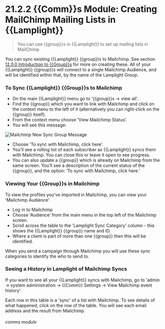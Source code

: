 # 21.2.2 {{Comm}}s Module: Creating MailChimp Mailing Lists in {{Lamplight}}

> You can use {{group}}s in {{Lamplight}} to set up mailing lists in MailChimp


You can sync existing {{Lamplight}} {{group}}s to Mailchimp. See section [12.0.0 Introduction to {{Group}}s](/help/index/p/12.0.0) for more on creating these. All of your {{Lamplight}} {{group}}s will connect to a single Mailchimp Audience, and will be identified within that, by the name of the Lamplight Group.

### To Sync {{Lamplight}} {{Group}}s to Mailchimp

- On the main {{Lamplight}} menu go to '{{group}}s -> view all'.
- Find the {{group}} which you want to link with Mailchimp and click on the context menu to the left of it (alternatively you can right-click on the {{group}} itself).
- From the context menu choose ‘View Mailchimp Status’.  
- You will see this message:

![Mailchimp New Sync Group Message](21.2.2a.png)

- Choose 'To sync with Mailchimp, click here'.
- You’ll see a rolling list of each subscriber as {{Lamplight}} syncs them with Mailchimp. You can close this or leave it open to see progress.
- You can also update a {{group}} which is already on Mailchimp from the same screen. You’ll see a description of the current status of the {{group}}, and the option: ‘To sync with Mailchimp, click here.’


### Viewing Your {{Group}}s in Mailchimp  

To view the profiles you've imported in Mailchimp, you can view your 'Mailchimp Audience'.  

- Log in to Mailchimp
- Choose ‘Audience’ from the main menu in the top left of the Mailchimp screen.  
- Scroll across the table to the 'Lamplight Sync Category' column - this shows the {{Lamplight}} {{group}} name and ID.
- Where a client is part of more than one {{group}} then this will be identified.

When you send a campaign through Mailchimp you will use these sync categories to identify the who to send to.

### Seeing a History in Lamplight of Mailchimp Syncs  

If you want to see all your {{Lamplight}} syncs with Mailchimp, go to 'admin -> system administration -> {{Comm}} Settings -> View Mailchimp event history'.

Each row in this table is a 'sync' of a list with Mailchimp.  To see details of what happened, click on the row of the table.  You will see each email address and the result from Mailchimp.

###### comms module

